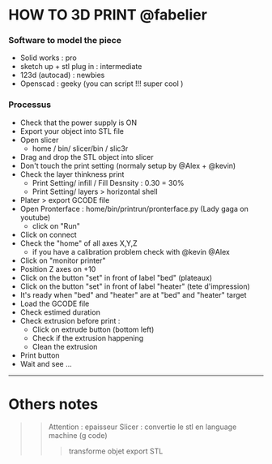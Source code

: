 HOW TO 3D PRINT @fabelier 
==========

### Software to model the piece

* Solid works : pro 
* sketch up + stl plug in : intermediate
* 123d (autocad) : newbies
* Openscad : geeky (you can script !!! super cool )



### Processus

* Check that the power supply is ON
* Export your object into STL file
* Open slicer 
	* home / bin/ slicer/bin / slic3r 
* Drag and drop the STL object into slicer 
* Don't touch the print  setting (normaly setup by @Alex + @kevin)
* Check the layer thinkness print 
	* Print Setting/ infill / Fill Desnsity : 0.30 = 30%
	* Print Setting/ layers > horizontal shell
* Plater > export GCODE file
* Open Pronterface : home/bin/printrun/pronterface.py (Lady gaga on youtube)
	* click on "Run"
* Click on connect 
* Check the "home" of all axes X,Y,Z 
	* if you have a calibration problem check with @kevin @Alex
* Click on "monitor printer" 
* Position Z axes on +10
* Click on the button "set" in front of label "bed" (plateaux)
* Click on the button "set" in front of label "heater" (tete d'impression)
* It's ready when "bed" and "heater" are at "bed" and "heater" target
* Load the GCODE file
* Check estimed duration 
* Check extrusion before print : 
	* Click on extrude button (bottom left)
	* Check if the extrusion happening 
	* Clean the extrusion 
* Print button 
* Wait and see ...

------------


Others notes
==========
>> Attention : epaisseur 
>> Slicer : convertie le stl en language machine (g code)
>>> transforme objet 
>> export STL 

